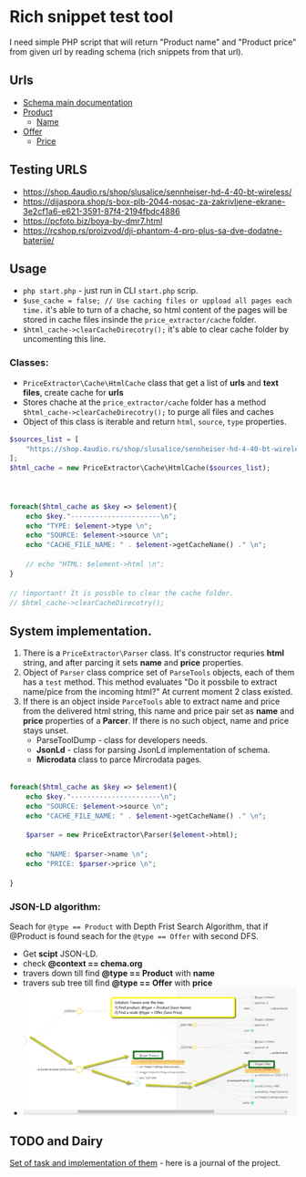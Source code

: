 # Rich snippet test tool

I need simple PHP script that will return "Product name" and "Product price" from given url by reading schema (rich snippets from that url).

## Urls

- [Schema main documentation](http://schema.org/docs/gs.html)
- [Product](http://schema.org/Product)
    - [Name](http://schema.org/name)
- [Offer](http://schema.org/Offer)
    - [Price](http://schema.org/price)

## Testing URLS

- https://shop.4audio.rs/shop/slusalice/sennheiser-hd-4-40-bt-wireless/
- https://dijaspora.shop/s-box-plb-2044-nosac-za-zakrivljene-ekrane-3e2cf1a6-e621-3591-87f4-2194fbdc4886
- https://pcfoto.biz/boya-by-dmr7.html
- https://rcshop.rs/proizvod/dji-phantom-4-pro-plus-sa-dve-dodatne-baterije/

## Usage

- `php start.php` - just run in CLI `start.php` scrip.
- `$use_cache = false; // Use caching files or uppload all pages each time.` it's able to turn of a chache, so html content of the pages will be stored in cache files insinde the `price_extractor/cache` folder.
- `$html_cache->clearCacheDirecotry();` it's able to clear cache folder by uncomenting this line.

### Classes:

- `PriceExtractor\Cache\HtmlCache` class that get a list of **urls** and **text files**, create cache for **urls**
-  Stores chache at the `price_extractor/cache` folder has a method `$html_cache->clearCacheDirecotry();` to purge all files and caches
-  Object of this class is iterable and return `html`, `source`, `type` properties.

```php
$sources_list = [
    "https://shop.4audio.rs/shop/slusalice/sennheiser-hd-4-40-bt-wireless/",
];
$html_cache = new PriceExtractor\Cache\HtmlCache($sources_list);



foreach($html_cache as $key => $element){
    echo $key."----------------------\n";
    echo "TYPE: $element->type \n";
    echo "SOURCE: $element->source \n";
    echo "CACHE_FILE_NAME: " . $element->getCacheName() ." \n";
    
    // echo "HTML: $element->html \n";
}

// !important! It is possble to clear the cache folder.
// $html_cache->clearCacheDirecotry();

```

## System implementation.

1. There is a `PriceExtractor\Parser` class. It's constructor requries **html** string, and after parcing it sets **name** and **price** properties.
2. Object of `Parser` class comprice set of `ParseTools` objects, each of them has a `test` method. This method evaluates "Do it possbile to extract name/pice from the incoming html?" At current moment 2 class existed.
3. If there is an object inside `ParceTools` able to extract name and price from the delivered html string, this name and price pair set as **name** and **price** properties of a **Parcer**. If there is no such object, name and price stays unset.
    -  ParseToolDump - class for developers needs.
    - **JsonLd** - class for parsing JsonLd implementation of schema.
    - **Microdata** class to parce Mircrodata pages.

```php

foreach($html_cache as $key => $element){
    echo $key."----------------------\n";
    echo "SOURCE: $element->source \n";
    echo "CACHE_FILE_NAME: " . $element->getCacheName() ." \n";

    $parser = new PriceExtractor\Parser($element->html);

    echo "NAME: $parser->name \n";
    echo "PRICE: $parser->price \n";

}
```

### JSON-LD algorithm:

Seach for `@type == Product` with Depth Frist Search Algorithm, that if @Product is found seach for the `@type == Offer` with second DFS.

- Get **scipt** JSON-LD.
- check **@context == chema.org**
- travers down till find **@type == Product** with **name**
- travers sub tree till find **@type == Offer** with **price**
- ![tree-travesal](imgs/tree-traversal.png)



## TODO and Dairy

[Set of task and implementation of them](dairy.md) - here is a journal of the project.
